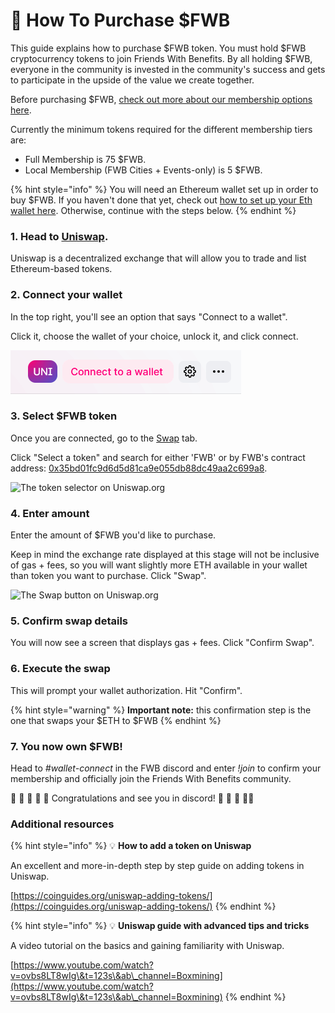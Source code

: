 # 🦄 How To Purchase $FWB

This guide explains how to purchase $FWB token. You must hold $FWB cryptocurrency tokens to join Friends With Benefits. By all holding $FWB, everyone in the community is invested in the community's success and gets to participate in the upside of the value we create together.

Before purchasing $FWB, [check out more about our membership options here](https://www.fwb.help/join).

Currently the minimum tokens required for the different membership tiers are:

* Full Membership is 75 $FWB.
* Local Membership (FWB Cities + Events-only) is 5 $FWB.

{% hint style="info" %}
You will need an Ethereum wallet set up in order to buy $FWB. If you haven't done that yet, check out [how to set up your Eth wallet here](how-to-set-up-your-first-ethereum-wallet.md). Otherwise, continue with the steps below.
{% endhint %}

### 1. Head to [Uniswap](https://app.uniswap.org).

Uniswap is a decentralized exchange that will allow you to trade and list Ethereum-based tokens.

### 2. Connect your wallet

In the top right, you'll see an option that says "Connect to a wallet".

Click it, choose the wallet of your choice, unlock it, and click connect.

![The connect button on Uniswap.org](../../.gitbook/assets/connect-to-wallet.png)

### 3. Select $FWB token

Once you are connected, go to the [Swap](https://app.uniswap.org/#/swap) tab.

Click "Select a token" and search for either 'FWB' or by FWB's contract address: [0x35bd01fc9d6d5d81ca9e055db88dc49aa2c699a8](https://etherscan.io/address/0x35bd01fc9d6d5d81ca9e055db88dc49aa2c699a8).

![The token selector on Uniswap.org](../../.gitbook/assets/Screen\_Shot\_2021-11-14\_at\_8.09.40\_PM.png)

### 4. Enter amount

Enter the amount of $FWB you'd like to purchase.

Keep in mind the exchange rate displayed at this stage will not be inclusive of gas + fees, so you will want slightly more ETH available in your wallet than token you want to purchase. Click "Swap".

![The Swap button on Uniswap.org](../../.gitbook/assets/Screen\_Shot\_2021-11-14\_at\_8.26.34\_PM.png)

### 5. Confirm swap details

You will now see a screen that displays gas + fees. Click "Confirm Swap".

### 6. Execute the swap

This will prompt your wallet authorization. Hit "Confirm".

{% hint style="warning" %}
**Important note:** this confirmation step is the one that swaps your $ETH to $FWB
{% endhint %}

### 7. You now own $FWB!

Head to _#wallet-connect_ in the FWB discord and enter _!join_ to confirm your membership and officially join the Friends With Benefits community.

🎉 🎉 🎉 🎉 🎉 Congratulations and see you in discord! 🎉 🎉 🎉 🎉🎉

### **Additional resources**

{% hint style="info" %}
💡 **How to add a token on Uniswap**

An excellent and more-in-depth step by step guide on adding tokens in Uniswap.

[https://coinguides.org/uniswap-adding-tokens/](https://coinguides.org/uniswap-adding-tokens/)
{% endhint %}

{% hint style="info" %}
💡 **Uniswap guide with advanced tips and tricks**

A video tutorial on the basics and gaining familiarity with Uniswap.

[https://www.youtube.com/watch?v=ovbs8LT8wIg\&t=123s\&ab\_channel=Boxmining](https://www.youtube.com/watch?v=ovbs8LT8wIg\&t=123s\&ab\_channel=Boxmining)
{% endhint %}
